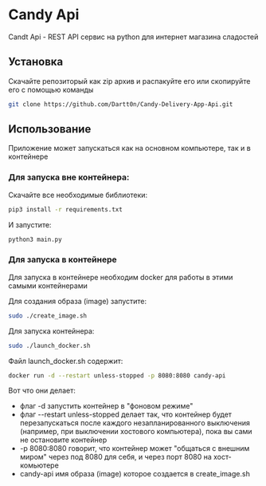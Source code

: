 # Candy Api

Candt Api - REST API сервис на python для интернет магазина сладостей

## Установка

Скачайте репозиторый как zip архив и распакуйте его или скопируйте его с помощью команды
```bash
git clone https://github.com/Dartt0n/Candy-Delivery-App-Api.git
```


## Использование

Приложение может запускаться как на основном компьютере, так и в контейнере

### Для запуска вне контейнера:
Скачайте все необходимые библиотеки:
```bash
pip3 install -r requirements.txt
```
И запустите:
```python
python3 main.py
```

### Для запуска в контейнере

Для запуска в контейнере необходим docker для работы в этими самыми контейнерами

Для создания образа (image) запустите:
```bash
sudo ./create_image.sh
```

Для запуска контейнера:

```bash
sudo ./launch_docker.sh
```

Файл launch_docker.sh содержит:
```bash
docker run -d --restart unless-stopped -p 8080:8080 candy-api
```
Вот что они делает:
- флаг -d запустить контейнер в "фоновом режиме"
- флаг --restart unless-stopped делает так, что контейнер будет перезапускаться после каждого незапланированного выключения (например, при выключении хостового компьютера), пока вы сами не остановите контейнер
- -p 8080:8080 говорит, что контейнер может "общаться с внешним миром" через под 8080 для себя, и через порт 8080 на хост-комьютере
- candy-api имя образа (image) которое создается в create_image.sh
 